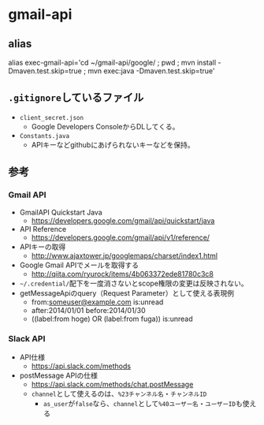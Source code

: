 # gmail-api

## alias
alias exec-gmail-api='cd ~/gmail-api/google/ ; pwd ; mvn install -Dmaven.test.skip=true ; mvn exec:java -Dmaven.test.skip=true'

## `.gitignore`しているファイル
- `client_secret.json`
  - Google Developers ConsoleからDLしてくる。
- `Constants.java`
  - APIキーなどgithubにあげられないキーなどを保持。

## 参考
### Gmail API
- GmailAPI Quickstart Java
  - https://developers.google.com/gmail/api/quickstart/java
- API Reference
  - https://developers.google.com/gmail/api/v1/reference/
- APIキーの取得
  - http://www.ajaxtower.jp/googlemaps/charset/index1.html
- Google Gmail APIでメールを取得する
  - http://qiita.com/ryurock/items/4b063372ede81780c3c8
- `~/.credential/`配下を一度消さないとscope権限の変更は反映されない。
- getMessageApiのquery（Request Parameter）として使える表現例
  - from:someuser@example.com is:unread
  - after:2014/01/01 before:2014/01/30
  - ((label:from hoge) OR (label:from fuga)) is:unread

### Slack API
- API仕様
  - https://api.slack.com/methods
- postMessage APIの仕様
  - https://api.slack.com/methods/chat.postMessage
  - `channel`として使えるのは、`%23チャンネル名`・`チャンネルID`
    - `as_user`が`false`なら、`channel`として`%40ユーザー名`・`ユーザーID`も使える

